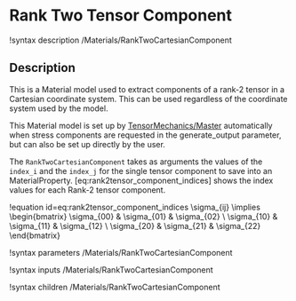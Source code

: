 # Rank Two Tensor Component

!syntax description /Materials/RankTwoCartesianComponent

## Description

This is a Material model used to extract components of a rank-2 tensor in a
Cartesian coordinate system. This can be used regardless of the coordinate
system used by the model.

This Material model is set up by
[TensorMechanics/Master](/Modules/TensorMechanics/Master/index.md) automatically
when stress components are requested in the generate_output parameter, but can
also be set up directly by the user.  

The `RankTwoCartesianComponent` takes as arguments the values of the
`index_i` and the `index_j` for the single tensor component to save into an
MaterialProperty.  [eq:rank2tensor_component_indices] shows the index values
for each Rank-2 tensor component.

!equation id=eq:rank2tensor_component_indices
\sigma_{ij} \implies \begin{bmatrix}
                      \sigma_{00} & \sigma_{01} & \sigma_{02} \\
                      \sigma_{10} & \sigma_{11} & \sigma_{12} \\
                      \sigma_{20} & \sigma_{21} & \sigma_{22}
                      \end{bmatrix}

!syntax parameters /Materials/RankTwoCartesianComponent

!syntax inputs /Materials/RankTwoCartesianComponent

!syntax children /Materials/RankTwoCartesianComponent
